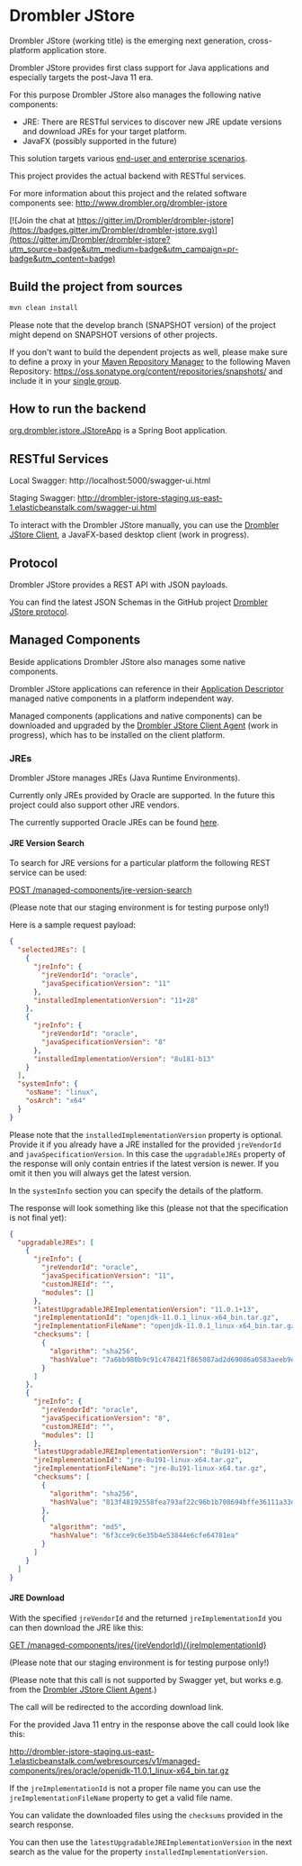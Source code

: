 # Drombler JStore
Drombler JStore (working title) is the emerging next generation, cross-platform application store.

Drombler JStore provides first class support for Java applications and especially targets the post-Java 11 era.

For this purpose Drombler JStore also manages the following native components:
* JRE: There are RESTful services to discover new JRE update versions and download JREs for your target platform.
* JavaFX (possibly supported in the future)

This solution targets various [end-user and enterprise scenarios](http://www.drombler.org/drombler-jstore/documentation/overview.html).

This project provides the actual backend with RESTful services.

For more information about this project and the related software components see: http://www.drombler.org/drombler-jstore

[![Join the chat at https://gitter.im/Drombler/drombler-jstore](https://badges.gitter.im/Drombler/drombler-jstore.svg)](https://gitter.im/Drombler/drombler-jstore?utm_source=badge&utm_medium=badge&utm_campaign=pr-badge&utm_content=badge)


## Build the project from sources
```bash
mvn clean install
```
Please note that the develop branch (SNAPSHOT version) of the project might depend on SNAPSHOT versions of other projects.

If you don't want to build the dependent projects as well, please make sure to define a proxy in your [Maven Repository Manager](https://maven.apache.org/repository-management.html) to the following Maven Repository: https://oss.sonatype.org/content/repositories/snapshots/ and include it in your [single group](https://help.sonatype.com/repomanager3/formats/maven-repositories#MavenRepositories-ConfiguringApacheMaven).

## How to run the backend
[org.drombler.jstore.JStoreApp](https://github.com/Drombler/drombler-jstore/blob/14-Document-JRE-REST-resources/drombler-jstore-web/src/main/java/org/drombler/jstore/JStoreApp.java) is a Spring Boot application.

## RESTful Services
Local Swagger: http://localhost:5000/swagger-ui.html

Staging Swagger: http://drombler-jstore-staging.us-east-1.elasticbeanstalk.com/swagger-ui.html

To interact with the Drombler JStore manually, you can use the
[Drombler JStore Client](https://github.com/Drombler/drombler-jstore-client), a JavaFX-based desktop client (work in progress).


## Protocol
Drombler JStore provides a REST API with JSON payloads.

You can find the latest JSON Schemas in the GitHub project [Drombler JStore protocol](https://github.com/Drombler/drombler-jstore-protocol).

## Managed Components

Beside applications Drombler JStore also manages some native components.

Drombler JStore applications can reference in their 
[Application Descriptor](https://github.com/Drombler/drombler-jstore-protocol/blob/develop/src/main/resources/org/drombler/jstore/protocol/json/Application.json)
managed native components in a platform independent way.

Managed components (applications and native components) can be downloaded and 
upgraded by the 
[Drombler JStore Client Agent](https://github.com/Drombler/drombler-jstore-client-agent)
(work in progress), which has to be installed on the client platform.

### JREs
Drombler JStore manages JREs (Java Runtime Environments).

Currently only JREs provided by Oracle are supported.
In the future this project could also support other JRE vendors.

The currently supported Oracle JREs can be found 
[here](https://github.com/Drombler/drombler-jstore/blob/develop/drombler-jstore-managed-jre/src/main/resources/org/drombler/jstore/managed/jre/impl/oracle/oracleJreInfo.json).

#### JRE Version Search
To search for JRE versions for a particular platform the following REST service can be used:

[POST /managed-components/jre-version-search](http://drombler-jstore-staging.us-east-1.elasticbeanstalk.com/swagger-ui.html#/JreVersionSearchController_V1)

(Please note that our staging environment is for testing purpose only!)

Here is a sample request payload:
```json
{
  "selectedJREs": [
    {
      "jreInfo": {
        "jreVendorId": "oracle",
        "javaSpecificationVersion": "11"
      },
      "installedImplementationVersion": "11+28"
    },
    {
      "jreInfo": {
        "jreVendorId": "oracle",
        "javaSpecificationVersion": "8"
      },
      "installedImplementationVersion": "8u181-b13"
    }
  ],
  "systemInfo": {
    "osName": "linux",
    "osArch": "x64"
  }
}
```
Please note that the `installedImplementationVersion` property is optional.
Provide it if you already have a JRE installed for the provided `jreVendorId` and `javaSpecificationVersion`.
In this case the `upgradableJREs` property of the response will only contain entries if the latest version is newer.
If you omit it then you will always get the latest version.

In the `systemInfo` section you can specify the details of the platform.

The response will look something like this (please not that the specification is not final yet):
```json
{
  "upgradableJREs": [
    {
      "jreInfo": {
        "jreVendorId": "oracle",
        "javaSpecificationVersion": "11",
        "customJREId": "",
        "modules": []
      },
      "latestUpgradableJREImplementationVersion": "11.0.1+13",
      "jreImplementationId": "openjdk-11.0.1_linux-x64_bin.tar.gz",
      "jreImplementationFileName": "openjdk-11.0.1_linux-x64_bin.tar.gz",
      "checksums": [
        {
          "algorithm": "sha256",
          "hashValue": "7a6bb980b9c91c478421f865087ad2d69086a0583aeeb9e69204785e8e97dcfd"
        }
      ]
    },
    {
      "jreInfo": {
        "jreVendorId": "oracle",
        "javaSpecificationVersion": "8",
        "customJREId": "",
        "modules": []
      },
      "latestUpgradableJREImplementationVersion": "8u191-b12",
      "jreImplementationId": "jre-8u191-linux-x64.tar.gz",
      "jreImplementationFileName": "jre-8u191-linux-x64.tar.gz",
      "checksums": [
        {
          "algorithm": "sha256",
          "hashValue": "813f48192558fea793af22c96b1b708694bffe36111a33d354f312c1c1ae4bf2"
        },
        {
          "algorithm": "md5",
          "hashValue": "6f3cce9c6e35b4e53844e6cfe64781ea"
        }
      ]
    }
  ]
}
```

#### JRE Download

With the specified `jreVendorId` and the returned `jreImplementationId` you can then download the JRE like this:

[GET /managed-components/jres/{jreVendorId}/{jreImplementationId}](http://drombler-jstore-staging.us-east-1.elasticbeanstalk.com/swagger-ui.html#/JreController_V1)

(Please note that our staging environment is for testing purpose only!)

(Please note that this call is not supported by Swagger yet, but works e.g. from the 
[Drombler JStore Client Agent](https://github.com/Drombler/drombler-jstore-client-agent).)

The call will be redirected to the according download link.

For the provided Java 11 entry in the response above the call could look like this:

http://drombler-jstore-staging.us-east-1.elasticbeanstalk.com/webresources/v1/managed-components/jres/oracle/openjdk-11.0.1_linux-x64_bin.tar.gz

If the `jreImplementationId` is not a proper file name you can use the `jreImplementationFileName` property to get a valid file name.

You can validate the downloaded files using the `checksums` provided in the search response.

You can then use the `latestUpgradableJREImplementationVersion` in the next search as the value for the property `installedImplementationVersion`.
